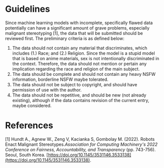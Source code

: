# Guidelines

Since machine learning models with incomplete, specifically flawed data potentially can have a significant amount of grave problems, especially malignant stereotyping [1], the data that will be submitted should be reviewed first. The preliminary criteria is as defined below:

1. The data should not contain any material that discriminates, which includes (1.) Race; and (2.) Religion. Since the model is a stupid model that is based on anime materials, sex is not intentionally discriminated in the context. Therefore, the data should not mention or pertain any implication regarding the race and religion of the main subject.
2. The data should be complete and should not contain any heavy NSFW information, borderline NSFW maybe tolerated.
3. The data should not be subject to copyright, and should have permission of use with the author.
4. The data should not be repetitive, and should be new (not already existing), although if the data contains revision of the current entry, maybe considered.

# References

[1] Hundt A., Agnew W., Zeng V, Kacianka S, Gombolay M. (2022). Robots Enact Malignant Stereotypes._Association for Computing Machinery's 2022 Conference on Fairness, Accountability, and Transparency_ (pp. 743-756). Seoul, South Korea. [https://doi.org/10.1145/3531146.3533138](https://doi.org/10.1145/3531146.3533138).
